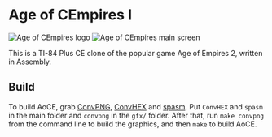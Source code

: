 # Age of CEmpires I
![Age of CEmpires logo](https://i.imgur.com/655vywO.png)
![Age of CEmpires main screen](https://i.imgur.com/1Pe3326.png)

This is a TI-84 Plus CE clone of the popular game Age of Empires 2, written in Assembly.

## Build
To build AoCE, grab [ConvPNG](https://github.com/mateoconlechuga/convpng/releases), [ConvHEX](https://github.com/mateoconlechuga/convhex/releases) and [spasm](https://github.com/alberthdev/spasm-ng/releases). Put `ConvHEX` and `spasm` in the main folder and `convpng` in the `gfx/` folder. After that, run `make convpng` from the command line to build the graphics, and then `make` to build AoCE.
